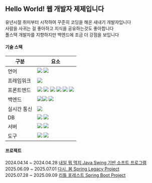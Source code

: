 ## Hello World! 웹 개발자 제제입니다

유년시절 취미부터 시작하여 꾸준히 코딩을 해온 새내기 개발자입니다  
사람을 사귀는 걸 좋아하고 지식을 공유하는것도 좋아합니다  
풀스택 개발자를 지향하지만 백엔드에 조금 더 강점을 보입니다


#### 기술 스택
  <!-- 언어 -->
|구분 | 요소 |
|----------|----------|
| 언어 | <img src="https://img.shields.io/badge/Java-007396?style=flat-square&logo=coffeescript&logoColor=white"/>  <img src="https://img.shields.io/badge/Python-007396?style=flat-square&logo=Python&logoColor=white"/> |
| 프레임워크 | <img src="https://img.shields.io/badge/Spring-6DB33F?style=flat-square&logo=Spring&logoColor=white"/> |
| 프론트엔드 | <img src="https://img.shields.io/badge/HTML5-E34F26?style=flat-square&logo=HTML5&logoColor=white"/> <img src="https://img.shields.io/badge/CSS3-1572B6?style=flat-square&logo=CSS&logoColor=white"/> <img src="https://img.shields.io/badge/JavaScript-F7DF1E?style=flat-square&logo=JavaScript&logoColor=white"/> <img src="https://img.shields.io/badge/Thymeleaf-005F0F?style=flat-square&logo=Thymeleaf&logoColor=white"/> <img src="https://img.shields.io/badge/JSP-1572B6?style=flat-square&logo=CSS3&logoColor=white"/> <img src="https://img.shields.io/badge/JSTL-1572B6?style=flat-square&logo=CSS3&logoColor=white"/> |
| 백엔드 | <img src="https://img.shields.io/badge/RestAPI-000000?style=flat-square&logoColor=white"/><img src="https://img.shields.io/badge/Json-000000?style=flat-square&logo=JavaScript&logoColor=white"/> <img src="https://img.shields.io/badge/MyBatis-1572B6?style=flat-square&logo=CSS3&logoColor=white"/> |
| 실시간 통신 | <img src="https://img.shields.io/badge/Websocket-2496ED?style=flat-square&logoColor=white"/> |
| DB | <img src="https://img.shields.io/badge/Oracle-F80000?style=flat-square&logo=Oracle&logoColor=white"/> <img src="https://img.shields.io/badge/MySql-F80000?style=flat-square&logo=MySql&logoColor=white"/> |
| 서버 | <img src="https://img.shields.io/badge/AWS EC2-F7DF1E?style=flat-square&logoColor=white"/> <img src="https://img.shields.io/badge/Docker-2496ED?style=flat-square&logo=Docker&logoColor=white"/> |
| 도구 | <img src="https://img.shields.io/badge/Git-F05032?style=flat-square&logo=Git&logoColor=white"/> <img src="https://img.shields.io/badge/swagger-000000?style=flat-square"/> |

#### 프로젝트
2024.04.14 ~ 2024.04.28 [내일 뭐 먹지 Java Swing 기반 소프트 프로그램](https://github.com/jeje1333/Naeil)  
2025.06.09 ~ 2025.07.01 [다시, 봄 Spring Legacy Project](https://github.com/jeje1333/Dasi-Bom)  
2025.07.28 ~ 2025.09.09 [리틀 포레스트 Spring Boot Project](https://github.com/jeje1333/port-LittleForest)

<!--
**jeje1333/jeje1333** is a ✨ _special_ ✨ repository because its `README.md` (this file) appears on your GitHub profile.

Here are some ideas to get you started:

- 🔭 I’m currently working on ...
- 🌱 I’m currently learning ...
- 👯 I’m looking to collaborate on ...
- 🤔 I’m looking for help with ...
- 💬 Ask me about ...
- 📫 How to reach me: ...
- 😄 Pronouns: ...
- ⚡ Fun fact: ...
-->
